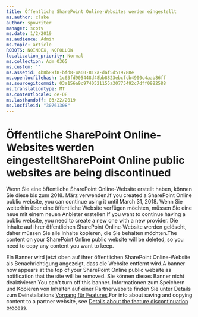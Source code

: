 ```yaml
---
title: Öffentliche SharePoint Online-Websites werden eingestellt
ms.author: clake
author: spowriter
manager: scotv
ms.date: 1/2/2019
ms.audience: Admin
ms.topic: article
ROBOTS: NOINDEX, NOFOLLOW
localization_priority: Normal
ms.collection: Adm_O365
ms.custom: ''
ms.assetid: 4b8b89f8-bfd8-4a60-812a-daf5d519788e
ms.openlocfilehash: 1c63fd905448d48bb8823ebcfcb4900c4aab86ff
ms.sourcegitcommit: 03a156a9c9740521155a30775492c7dff0982588
ms.translationtype: MT
ms.contentlocale: de-DE
ms.lasthandoff: 03/22/2019
ms.locfileid: "30761308"
---
```

# <a name="sharepoint-online-public-websites-are-being-discontinued"></a><span data-ttu-id="9f496-102">Öffentliche SharePoint Online-Websites werden eingestellt</span><span class="sxs-lookup"><span data-stu-id="9f496-102">SharePoint Online public websites are being discontinued</span></span>

<span data-ttu-id="9f496-103">Wenn Sie eine öffentliche SharePoint Online-Website erstellt haben, können Sie diese bis zum 2018. März verwenden.</span><span class="sxs-lookup"><span data-stu-id="9f496-103">If you created a SharePoint Online public website, you can continue using it until March 31, 2018.</span></span> <span data-ttu-id="9f496-104">Wenn Sie weiterhin über eine öffentliche Website verfügen möchten, müssen Sie eine neue mit einem neuen Anbieter erstellen.</span><span class="sxs-lookup"><span data-stu-id="9f496-104">If you want to continue having a public website, you need to create a new one with a new provider.</span></span> <span data-ttu-id="9f496-105">Die Inhalte auf ihrer öffentlichen SharePoint Online-Website werden gelöscht, daher müssen Sie alle Inhalte kopieren, die Sie behalten möchten.</span><span class="sxs-lookup"><span data-stu-id="9f496-105">The content on your SharePoint Online public website will be deleted, so you need to copy any content you want to keep.</span></span>
  
<span data-ttu-id="9f496-106">Ein Banner wird jetzt oben auf ihrer öffentlichen SharePoint Online-Website als Benachrichtigung angezeigt, dass die Website entfernt wird.</span><span class="sxs-lookup"><span data-stu-id="9f496-106">A banner now appears at the top of your SharePoint Online public website as notification that the site will be removed.</span></span> <span data-ttu-id="9f496-107">Sie können dieses Banner nicht deaktivieren.</span><span class="sxs-lookup"><span data-stu-id="9f496-107">You can't turn off this banner.</span></span> <span data-ttu-id="9f496-108">Informationen zum Speichern und Kopieren von Inhalten auf einer Partnerwebsite finden Sie unter Details zum Deinstallations [Vorgang für Features](https://go.microsoft.com/fwlink/?linkid=866980).</span><span class="sxs-lookup"><span data-stu-id="9f496-108">For info about saving and copying content to a partner website, see [Details about the feature discontinuation process](https://go.microsoft.com/fwlink/?linkid=866980).</span></span> 
  

